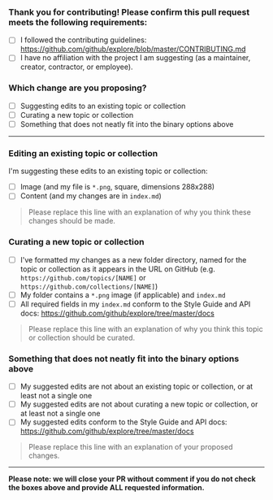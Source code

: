 ### Thank you for contributing! Please confirm this pull request meets the following requirements:

- [ ] I followed the contributing guidelines: https://github.com/github/explore/blob/master/CONTRIBUTING.md
- [ ] I have no affiliation with the project I am suggesting (as a maintainer, creator, contractor, or employee).

### Which change are you proposing?

  - [ ] Suggesting edits to an existing topic or collection
  - [ ] Curating a new topic or collection
  - [ ] Something that does not neatly fit into the binary options above

---------------------------------------------------------------------

<!-- ⚠️ Please select either this section... ⚠️ -->
### Editing an existing topic or collection

I'm suggesting these edits to an existing topic or collection:
- [ ] Image (and my file is `*.png`, square, dimensions 288x288)
- [ ] Content (and my changes are in `index.md`)

> Please replace this line with an explanation of why you think these changes should be made.

<!-- ⚠️ ... or this section ⚠️ -->
### Curating a new topic or collection

- [ ] I've formatted my changes as a new folder directory, named for the topic or collection as it appears in the URL on GitHub (e.g. `https://github.com/topics/[NAME]` or `https://github.com/collections/[NAME]`)
- [ ] My folder contains a `*.png` image (if applicable) and `index.md`
- [ ] All required fields in my `index.md` conform to the Style Guide and API docs: https://github.com/github/explore/tree/master/docs

> Please replace this line with an explanation of why you think this topic or collection should be curated.

<!-- ⚠️ ... or this section ⚠️ -->
### Something that does not neatly fit into the binary options above

- [ ] My suggested edits are not about an existing topic or collection, or at least not a single one
- [ ] My suggested edits are not about curating a new topic or collection, or at least not a single one
- [ ] My suggested edits conform to the Style Guide and API docs: https://github.com/github/explore/tree/master/docs

> Please replace this line with an explanation of your proposed changes.

---------------------------------------------------------------------

**Please note: we will close your PR without comment if you do not check the boxes above and provide ALL requested information.**
